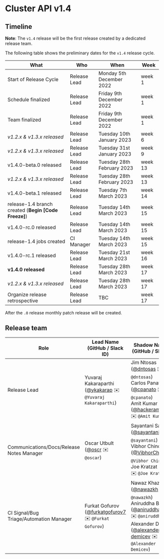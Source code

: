 # Cluster API v1.4

## Timeline

**Note**: The `v1.4` release will be the first release created by a dedicated release team.

The following table shows the preliminary dates for the `v1.4` release cycle.

| **What**                                             | **Who**      | **When**                   | **Week** |
|------------------------------------------------------|--------------|----------------------------|----------|
| Start of Release Cycle                               | Release Lead | Monday 5th December 2022   | week 1   |
| Schedule finalized                                   | Release Lead | Friday 9th December 2022   | week 1   |
| Team finalized                                       | Release Lead | Friday 9th December 2022   | week 1   |
| *v1.2.x & v1.3.x released*                           | Release Lead | Tuesday 10th January 2023  | week 6   |
| *v1.2.x & v1.3.x released*                           | Release Lead | Tuesday 31st January 2023  | week 9   |
| v1.4.0-beta.0 released                               | Release Lead | Tuesday 28th February 2023 | week 13  |
| *v1.2.x & v1.3.x released*                           | Release Lead | Tuesday 28th February 2023 | week 13  |
| v1.4.0-beta.1 released                               | Release Lead | Tuesday 7th March 2023     | week 14  |
| release-1.4 branch created (**Begin [Code Freeze]**) | Release Lead | Tuesday 14th March 2023    | week 15  |
| v1.4.0-rc.0 released                                 | Release Lead | Tuesday 14th March 2023    | week 15  |
| release-1.4 jobs created                             | CI Manager   | Tuesday 14th March 2023    | week 15  |
| v1.4.0-rc.1 released                                 | Release Lead | Tuesday 21st March 2023    | week 16  |
| **v1.4.0 released**                                  | Release Lead | Tuesday 28th March 2023    | week 17  |
| *v1.2.x & v1.3.x released*                           | Release Lead | Tuesday 28th March 2023    | week 17  |
| Organize release retrospective                       | Release Lead | TBC                        | week 17  |

After the `.0` release monthly patch release will be created.

## Release team

| **Role**                                  | **Lead Name** (**GitHub / Slack ID**)                                                      | **Shadow Name(s) (GitHub / Slack ID)**                                                                                                                                                                                                                                          |
|-------------------------------------------|--------------------------------------------------------------------------------------------|---------------------------------------------------------------------------------------------------------------------------------------------------------------------------------------------------------------------------------------------------------------------------------|
| Release Lead                              | Yuvaraj Kakaraparthi ([@ykakarap](https://github.com/ykakarap) ✉️ `@Yuvaraj Kakaraparthi`) | Jim Ntosas ([@dntosas](https://github.com/dntosas) ✉️ `@dntosas`)<br>Carlos Panato ([@cpanato](https://github.com/cpanato) ✉️ `@cpanato`)<br>Amit Kumar ([@hackeramitkumar](https://github.com/hackeramitkumar) ✉️ `@Amit Kumar`)                                               |
| Communications/Docs/Release Notes Manager | Oscar Utbult ([@oscr](https://github.com/oscr) ✉️ `@oscar`)                                | Sayantani Saha ([@sayantani11](https://github.com/sayantani11) ✉️ ️`@sayantani`) <br> Vibhor Chinda ([@VibhorChinda](https://github.com/VibhorChinda) ✉️ ️`@Vibhor Chinda`) <br> Joe Kratzat ([@joekr](https://github.com/joekr) ✉️ `@Joe Kratzat`)                             |
| CI Signal/Bug Triage/Automation Manager   | Furkat Gofurov ([@furkatgofurov7](https://github.com/furkatgofurov7) ✉️ `@Furkat Gofurov`) | Nawaz Khazielakha ([@nawazkh](https://github.com/nawazkh) ✉️ `@nawazkh`) <br> Aniruddha Basak ([@aniruddha2000](https://github.com/aniruddha2000/) ✉️ `@aniruddha`) <br> Alexander Demicev ([@alexander-demicev](https://github.com/alexander-demicev) ✉️ `@Alexander Demicev`) |
